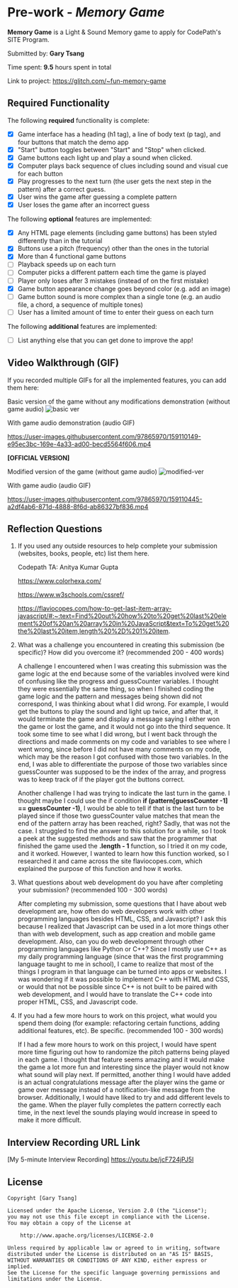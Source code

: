 # Pre-work - *Memory Game*

**Memory Game** is a Light & Sound Memory game to apply for CodePath's SITE Program. 

Submitted by: **Gary Tsang**

Time spent: **9.5** hours spent in total

Link to project: https://glitch.com/~fun-memory-game

## Required Functionality

The following **required** functionality is complete:

* [x] Game interface has a heading (h1 tag), a line of body text (p tag), and four buttons that match the demo app
* [x] "Start" button toggles between "Start" and "Stop" when clicked. 
* [x] Game buttons each light up and play a sound when clicked. 
* [x] Computer plays back sequence of clues including sound and visual cue for each button
* [x] Play progresses to the next turn (the user gets the next step in the pattern) after a correct guess. 
* [x] User wins the game after guessing a complete pattern
* [x] User loses the game after an incorrect guess

The following **optional** features are implemented:

* [x] Any HTML page elements (including game buttons) has been styled differently than in the tutorial
* [x] Buttons use a pitch (frequency) other than the ones in the tutorial
* [x] More than 4 functional game buttons
* [ ] Playback speeds up on each turn
* [ ] Computer picks a different pattern each time the game is played
* [ ] Player only loses after 3 mistakes (instead of on the first mistake)
* [x] Game button appearance change goes beyond color (e.g. add an image)
* [ ] Game button sound is more complex than a single tone (e.g. an audio file, a chord, a sequence of multiple tones)
* [ ] User has a limited amount of time to enter their guess on each turn

The following **additional** features are implemented:

- [ ] List anything else that you can get done to improve the app!

## Video Walkthrough (GIF)

If you recorded multiple GIFs for all the implemented features, you can add them here:

Basic version of the game without any modifications demonstration (without game audio)
![basic ver](https://user-images.githubusercontent.com/97865970/159108492-f42b5499-01de-4801-93d9-4c76d04456e8.gif)

With game audio demonstration (audio GIF)


https://user-images.githubusercontent.com/97865970/159110149-e95ec3bc-169e-4a33-ad00-becd5564f606.mp4


**[OFFICIAL VERSION]**

Modified version of the game (without game audio)
![modified-ver](https://user-images.githubusercontent.com/97865970/159108497-a6a12b13-ffb6-485d-9e3f-0ddeadb6568a.gif)

With game audio (audio GIF)


https://user-images.githubusercontent.com/97865970/159110445-a2df4ab6-871d-4888-8f6d-ab86327bf836.mp4


## Reflection Questions
1. If you used any outside resources to help complete your submission (websites, books, people, etc) list them here. 

    Codepath TA: Anitya Kumar Gupta
    
    https://www.colorhexa.com/
    
    https://www.w3schools.com/cssref/
    
    https://flaviocopes.com/how-to-get-last-item-array-javascript/#:~:text=Find%20out%20how%20to%20get%20last%20element%20of%20an%20array%20in%20JavaScript&text=To%20get%20the%20last%20item,length%20%2D%201%20item.

2. What was a challenge you encountered in creating this submission (be specific)? How did you overcome it? (recommended 200 - 400 words) 
    
   A challenge I encountered when I was creating this submission was the game logic at the end because some of the variables involved were kind of confusing like the progress and guessCounter variables. I thought they were essentially the same thing, so when I finished coding the game logic and the pattern and messages being shown did not correspond, I was thinking about what I did wrong. For example, I would get the buttons to play the sound and light up twice, and after that, it would terminate the game and display a message saying I either won the game or lost the game, and it would not go into the third sequence. It took some time to see what I did wrong, but I went back through the directions and made comments on my code and variables to see where I went wrong, since before I did not have many comments on my code, which may be the reason I got confused with those two variables. In the end, I was able to differentiate the purpose of those two variables since guessCounter was supposed to be the index of the array, and progress was to keep track of if the player got the buttons correct.
   
   Another challenge I had was trying to indicate the last turn in the game. I thought maybe I could use the if condition **if (pattern[guessCounter -1] == guessCounter -1)**, I would be able to tell if that is the last turn to be played since if those two guessCounter value matches that mean the end of the pattern array has been reached, right? Sadly, that was not the case. I struggled to find the answer to this solution for a while, so I took a peek at the suggested methods and saw that the programmer that finished the game used the **<array>.length - 1** function, so I tried it on my code, and it worked. However, I wanted to learn how this function worked, so I researched it and came across the site flaviocopes.com, which explained the purpose of this function and how it works. 

3. What questions about web development do you have after completing your submission? (recommended 100 - 300 words) 
    
    After completing my submission, some questions that I have about web development are, how often do web developers work with other programming languages besides HTML, CSS, and Javascript? I ask this because I realized that Javascript can be used in a lot more things other than with web development, such as app creation and mobile game development. Also, can you do web development through other programming languages like Python or C++? Since I mostly use C++ as my daily programming language (since that was the first programming language taught to me in school), I came to realize that most of the things I program in that language can be turned into apps or websites. I was wondering if it was possible to implement C++ with HTML and CSS, or would that not be possible since C++ is not built to be paired with web development, and I would have to translate the C++ code into proper HTML, CSS, and Javascript code. 

4. If you had a few more hours to work on this project, what would you spend them doing (for example: refactoring certain functions, adding additional features, etc). Be specific. (recommended 100 - 300 words) 
    
    If I had a few more hours to work on this project, I would have spent more time figuring out how to randomize the pitch patterns being played in each game. I thought that feature seems amazing and it would make the game a lot more fun and interesting since the player would not know what sound will play next. If permitted, another thing I would have added is an actual congratulations message after the player wins the game or game over message instead of a notification-like message from the browser. Additionally, I would have liked to try and add different levels to the game. When the player fully completes the pattern correctly each time, in the next level the sounds playing would increase in speed to make it more difficult. 



## Interview Recording URL Link

[My 5-minute Interview Recording] https://youtu.be/jcF724jPJ5I


## License

    Copyright [Gary Tsang]

    Licensed under the Apache License, Version 2.0 (the "License");
    you may not use this file except in compliance with the License.
    You may obtain a copy of the License at

        http://www.apache.org/licenses/LICENSE-2.0

    Unless required by applicable law or agreed to in writing, software
    distributed under the License is distributed on an "AS IS" BASIS,
    WITHOUT WARRANTIES OR CONDITIONS OF ANY KIND, either express or implied.
    See the License for the specific language governing permissions and
    limitations under the License.
